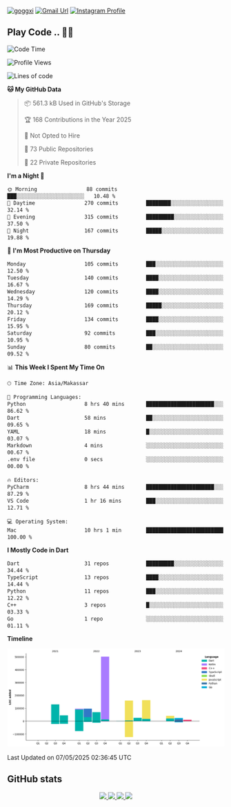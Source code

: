 [![goggxi](https://img.shields.io/badge/Portofolio-Goggxi-orange)](https://goggxi.github.io)
[![Gmail Url](https://img.shields.io/twitter/url?label=Goggxi@gmail.com&logo=gmail&style=social&url=http%3A%2F%2Fmailto%3Acontact.Goggxi@gmail.com)](mailto:Goggxi@gmail.com) [![Instagram Profile](https://img.shields.io/twitter/url?label=moh_rifkan&logo=instagram&style=social&url=https://www.instagram.com/moh_rifkan/)](https://www.instagram.com/moh_rifkan/)

## Play Code .. 💬🚀

<!-- [![Moh Rifkan GitHub stats](https://github-readme-stats.vercel.app/api?username=goggxi&count_private=true&show_icons=true&theme=dracula&custom_title=Goggxi%20Statistic%20🚀)](https://github.com/goggxi/goggxi)

[![Top Langs](https://github-readme-stats.vercel.app/api/top-langs/?username=goggxi&langs_count=8&layout=compact&show_icons=true&theme=dracula)](https://github.com/goggxi/goggxi) -->

<!--START_SECTION:waka-->
![Code Time](http://img.shields.io/badge/Code%20Time-4%2C255%20hrs%207%20mins-blue)

![Profile Views](http://img.shields.io/badge/Profile%20Views-10-blue)

![Lines of code](https://img.shields.io/badge/From%20Hello%20World%20I%27ve%20Written-1.4%20million%20lines%20of%20code-blue)

**🐱 My GitHub Data** 

> 📦 561.3 kB Used in GitHub's Storage 
 > 
> 🏆 168 Contributions in the Year 2025
 > 
> 🚫 Not Opted to Hire
 > 
> 📜 73 Public Repositories 
 > 
> 🔑 22 Private Repositories 
 > 
**I'm a Night 🦉** 

```text
🌞 Morning                88 commits          ███░░░░░░░░░░░░░░░░░░░░░░   10.48 % 
🌆 Daytime                270 commits         ████████░░░░░░░░░░░░░░░░░   32.14 % 
🌃 Evening                315 commits         █████████░░░░░░░░░░░░░░░░   37.50 % 
🌙 Night                  167 commits         █████░░░░░░░░░░░░░░░░░░░░   19.88 % 
```
📅 **I'm Most Productive on Thursday** 

```text
Monday                   105 commits         ███░░░░░░░░░░░░░░░░░░░░░░   12.50 % 
Tuesday                  140 commits         ████░░░░░░░░░░░░░░░░░░░░░   16.67 % 
Wednesday                120 commits         ████░░░░░░░░░░░░░░░░░░░░░   14.29 % 
Thursday                 169 commits         █████░░░░░░░░░░░░░░░░░░░░   20.12 % 
Friday                   134 commits         ████░░░░░░░░░░░░░░░░░░░░░   15.95 % 
Saturday                 92 commits          ███░░░░░░░░░░░░░░░░░░░░░░   10.95 % 
Sunday                   80 commits          ██░░░░░░░░░░░░░░░░░░░░░░░   09.52 % 
```


📊 **This Week I Spent My Time On** 

```text
🕑︎ Time Zone: Asia/Makassar

💬 Programming Languages: 
Python                   8 hrs 40 mins       ██████████████████████░░░   86.62 % 
Dart                     58 mins             ██░░░░░░░░░░░░░░░░░░░░░░░   09.65 % 
YAML                     18 mins             █░░░░░░░░░░░░░░░░░░░░░░░░   03.07 % 
Markdown                 4 mins              ░░░░░░░░░░░░░░░░░░░░░░░░░   00.67 % 
.env file                0 secs              ░░░░░░░░░░░░░░░░░░░░░░░░░   00.00 % 

🔥 Editors: 
PyCharm                  8 hrs 44 mins       ██████████████████████░░░   87.29 % 
VS Code                  1 hr 16 mins        ███░░░░░░░░░░░░░░░░░░░░░░   12.71 % 

💻 Operating System: 
Mac                      10 hrs 1 min        █████████████████████████   100.00 % 
```

**I Mostly Code in Dart** 

```text
Dart                     31 repos            █████████░░░░░░░░░░░░░░░░   34.44 % 
TypeScript               13 repos            ████░░░░░░░░░░░░░░░░░░░░░   14.44 % 
Python                   11 repos            ███░░░░░░░░░░░░░░░░░░░░░░   12.22 % 
C++                      3 repos             █░░░░░░░░░░░░░░░░░░░░░░░░   03.33 % 
Go                       1 repo              ░░░░░░░░░░░░░░░░░░░░░░░░░   01.11 % 
```



**Timeline**

![Lines of Code chart](https://raw.githubusercontent.com/Goggxi/Goggxi/main/assets/bar_graph.png)


 Last Updated on 07/05/2025 02:36:45 UTC
<!--END_SECTION:waka-->

## GitHub stats

<p align="center">
  <a href="https://github.com/goggxi">
    <img src="http://github-profile-summary-cards.vercel.app/api/cards/profile-details?username=goggxi&theme=transparent" />
  </a>
  <a href="https://github.com/goggxi">
    <img src="https://github-readme-streak-stats.herokuapp.com/?user=goggxi&hide_border=true&card_width=338&theme=transparent" />
  </a>
  <a href="https://github.com/goggxi">
    <img src="http://github-profile-summary-cards.vercel.app/api/cards/stats?username=goggxi&theme=transparent" />
  </a>
  <a href="https://github.com/goggxi">
    <img src="https://github-readme-stats.vercel.app/api/top-langs/?username=goggxi&langs_count=10&exclude_repo=&hide=c,makefile,html,css,sass,nix,nunjucks,tsql,dockerfile,shell&card_width=699&hide_border=true&theme=transparent" />
  </a>
  <!-- <br/>
  <a href="https://github.com/goggxi">
    <img src="https://komarev.com/ghpvc/?username=goggxi&color=blue&style=flat" />
  </a> -->
</p>
